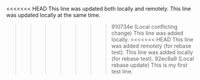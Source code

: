<<<<<<< HEAD
This line was updated both locally and remotely.
This line was updated locally at the same time.
>>>>>>> 910734e (Local conflicting change)
This line was added locally.
<<<<<<< HEAD
This line was added remotely (for rebase test).
This line was added locally (for rebase test).
>>>>>>> 92ec8a9 (Local rebase update)
This is my first test line.

